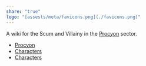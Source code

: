 ```yaml
---
share: "true"
logo: "[assests/meta/favicons.png](./favicons.png)"
---
```


A wiki for the Scum and Villainy in the [Procyon](./Procyon/index.md) sector.

- [Procyon](./Procyon/index.md)
- [Characters](./Characters/index.md)
- [Characters](./Characters/index.md)